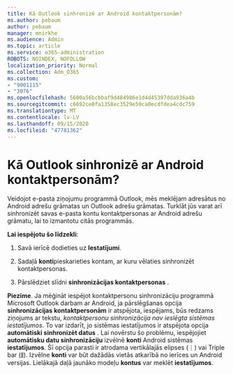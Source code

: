 ```yaml
---
title: Kā Outlook sinhronizē ar Android kontaktpersonām?
ms.author: pebaum
author: pebaum
manager: mnirkhe
ms.audience: Admin
ms.topic: article
ms.service: o365-administration
ROBOTS: NOINDEX, NOFOLLOW
localization_priority: Normal
ms.collection: Adm_O365
ms.custom:
- "9001115"
- "3076"
ms.openlocfilehash: 5600a56bcbbaf9d484986e1d4d45397dda936a4b
ms.sourcegitcommit: c6692ce0fa1358ec3529e59ca0ecdfdea4cdc759
ms.translationtype: MT
ms.contentlocale: lv-LV
ms.lasthandoff: 09/15/2020
ms.locfileid: "47781362"
---
```

# <a name="how-does-outlook-sync-with-my-android-contacts"></a>Kā Outlook sinhronizē ar Android kontaktpersonām?

Veidojot e-pasta ziņojumu programmā Outlook, mēs meklējam adresātus no Android adrešu grāmatas un Outlook adrešu grāmatas. Turklāt jūs varat arī sinhronizēt savas e-pasta kontu kontaktpersonas ar Android adrešu grāmatu, lai to izmantotu citās programmās. 
 
**Lai iespējotu šo līdzekli**:
 
1. Savā ierīcē dodieties uz **Iestatījumi**.

2. Sadaļā **konti**pieskarieties kontam, ar kuru vēlaties sinhronizēt kontaktpersonas.

3. Pārslēdziet slīdni **sinhronizācijas kontaktpersonas** .
 
**Piezīme**. Ja mēģināt iespējot kontaktpersonu sinhronizāciju programmā Microsoft Outlook darbam ar Android, ja pārslēgšanas opcija **sinhronizācijas kontaktpersonām** ir atspējota, iespējams, būs redzams ziņojums ar tekstu, *kontaktpersonu sinhronizācija nav ieslēgta sistēmas iestatījumos*. To var izdarīt, jo sistēmas iestatījumos ir atspējota opcija **automātiski sinhronizēt datus** . Lai novērstu šo problēmu, iespējojiet  **automātisku datu sinhronizāciju** izvēlnē  **konti** Android sistēmas  **iestatījumos**. Šī opcija parasti ir atrodama vertikālajās elipses (⋮) vai Triple bar (⫼). Izvēlne  **konti** var būt dažādās vietās atkarībā no ierīces un Android versijas. Lielākajā daļā jaunāko modeļu **kontus** var meklēt **iestatījumos**.